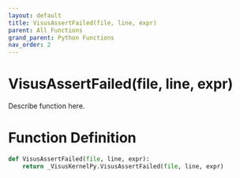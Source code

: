 ```yaml
---
layout: default
title: VisusAssertFailed(file, line, expr)
parent: All Functions
grand_parent: Python Functions
nav_order: 2
---
```


# VisusAssertFailed(file, line, expr)

Describe function here.

# Function Definition

```python
def VisusAssertFailed(file, line, expr):
    return _VisusKernelPy.VisusAssertFailed(file, line, expr)
```